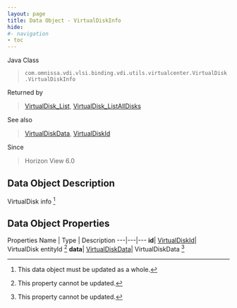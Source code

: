 ```yaml
---
layout: page
title: Data Object - VirtualDiskInfo
hide:
#- navigation
- toc
---
```






Java Class
> `com.omnissa.vdi.vlsi.binding.vdi.utils.virtualcenter.VirtualDisk.VirtualDiskInfo`

Returned by
> [VirtualDisk_List](vdi.utils.virtualcenter.VirtualDisk.md#list), [VirtualDisk_ListAllDisks](vdi.utils.virtualcenter.VirtualDisk.md#listAllDisks)

See also
> [VirtualDiskData](vdi.utils.virtualcenter.VirtualDisk.VirtualDiskData.md), [VirtualDiskId](vdi.entity.VirtualDiskId.md)

Since
> Horizon View 6.0


## Data Object Description

VirtualDisk info
 [^167]



## Data Object Properties
Properties
Name |  Type |  Description
---|---|---
**id**| [VirtualDiskId](vdi.entity.VirtualDiskId.md)|  VirtualDisk entityId [^2]
**data**| [VirtualDiskData](vdi.utils.virtualcenter.VirtualDisk.VirtualDiskData.md)|  VirtualDiskData [^2]
 


 


[^2]: This property cannot be updated.
[^167]: This data object must be updated as a whole.